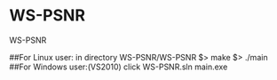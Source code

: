 # WS-PSNR
WS-PSNR 

##For Linux user:
in directory WS-PSNR/WS-PSNR
 $> make
 $> ./main <command>
##For Windows user:(VS2010)
 click WS-PSNR.sln
 main.exe <command>
